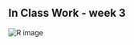 ## In Class Work - week 3

![R image](https://drive.google.com/file/d/0B5ESaVRwkVM_Vm5JRFFZVXNmRU0/view?usp=sharing)
